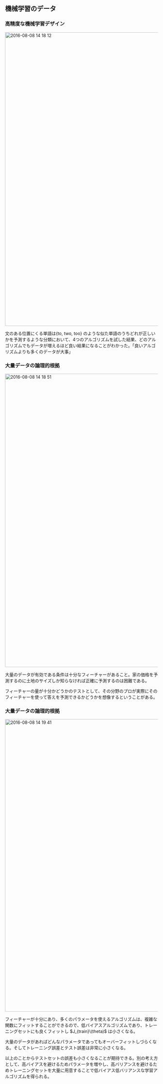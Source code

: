 ## 機械学習のデータ

### 高精度な機械学習デザイン

<img width="964" alt="2016-08-08 14 18 12" src="https://cloud.githubusercontent.com/assets/6447085/17469937/f802c708-5d72-11e6-8328-9ef3cc74078a.png">

文のある位置にくる単語は{to, two, too} のような似た単語のうちどれが正しいかを予測するような分類において、4つのアルゴリズムを試した結果、どのアルゴリズムでもデータが増えるほど良い結果になることがわかった。「良いアルゴリズムよりも多くのデータが大事」

### 大量データの論理的根拠

<img width="963" alt="2016-08-08 14 18 51" src="https://cloud.githubusercontent.com/assets/6447085/17469945/109dff44-5d73-11e6-8977-fbf73dfff8b2.png">

大量のデータが有効である条件は十分なフィーチャーがあること。家の価格を予測するのに土地のサイズしか知らなければ正確に予測するのは困難である。

フィーチャーの量が十分かどうかのテストとして、その分野のプロが実際にそのフィーチャーを使って答えを予測できるかどうかを想像するということがある。

### 大量データの論理的根拠

<img width="960" alt="2016-08-08 14 19 41" src="https://cloud.githubusercontent.com/assets/6447085/17469956/2e482272-5d73-11e6-838a-1cd223f09baa.png">

フィーチャーが十分にあり、多くのパラメータを使えるアルゴリズムは、複雑な関数にフィットすることができるので、低バイアスアルゴリズムであり、トレーニングセットにも良くフィットし $J_{train}\(theta)$ は小さくなる。

大量のデータがあればどんなパラメータであってもオーバーフィットしづらくなる。そしてトレーニング誤差とテスト誤差は非常に小さくなる。

以上のことからテストセットの誤差も小さくなることが期待できる。別の考え方として、高バイアスを避けるためパラメータを増やし、高バリアンスを避けるためトレーニングセットを大量に用意することで低バイアス低バリアンスな学習アルゴリズムを得られる。

